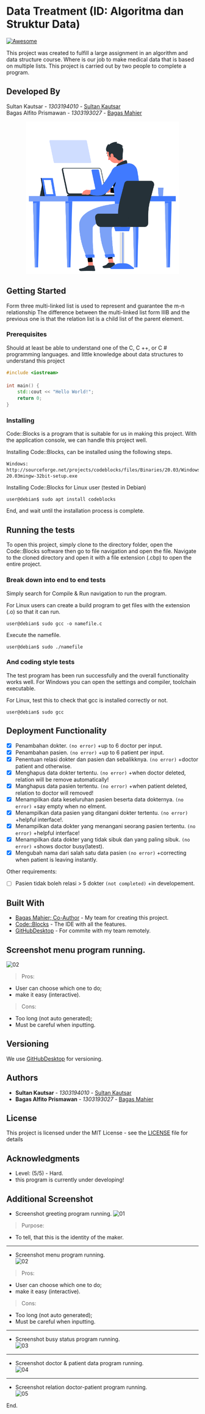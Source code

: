 # Data Treatment (ID: Algoritma dan Struktur Data)

[![Awesome](https://cdn.rawgit.com/sindresorhus/awesome/d7305f38d29fed78fa85652e3a63e154dd8e8829/media/badge.svg)](https://github.com/sindresorhus/awesome)

This project was created to fulfill a large assignment in an algorithm and data structure course. Where is our job to make medical data that is based on multiple lists. This project is carried out by two people to complete a program.

## Developed By

Sultan Kautsar - *1303194010* - [Sultan Kautsar](https://github.com/svzax)<br>
Bagas Alfito Prismawan - *1303193027* - [Bagas Mahier](https://github.com/BagasMahier12a)

<p align="center">
  <img weight="400px" height="400px" src="img/lottie2.gif">
</p>

## Getting Started

Form three multi-linked list is used to represent and guarantee the m-n relationship The difference between the multi-linked list form IIIB and the previous one is that the relation list is a child list of the parent element.

### Prerequisites

Should at least be able to understand one of the C, C ++, or C # programming languages. and little knowledge about data structures to understand this project

```cpp
#include <iostream>

int main() {
    std::cout << "Hello World!";
    return 0;
}
```

### Installing

Code::Blocks is a program that is suitable for us in making this project. With the application console, we can handle this project well.

Installing Code::Blocks, can be installed using the following steps.

```
Windows: http://sourceforge.net/projects/codeblocks/files/Binaries/20.03/Windows/32bit/codeblocks-20.03mingw-32bit-setup.exe
```

Installing Code::Blocks for Linux user (tested in Debian)

```
user@debian$ sudo apt install codeblocks
```

End, and wait until the installation process is complete.

## Running the tests

To open this project, simply clone to the directory folder, open the Code::Blocks software then go to file navigation and open the file. Navigate to the cloned directory and open it with a file extension (.cbp) to open the entire project.

### Break down into end to end tests

Simply search for Compile & Run navigation to run the program.

For Linux users can create a build program to get files with the extension (.o) so that it can run. 

```
user@debian$ sudo gcc -o namefile.c
```

Execute the namefile.

```
user@debian$ sudo ./namefile
```

### And coding style tests

The test program has been run successfully and the overall functionality works well. For Windows you can open the settings and compiler, toolchain executable.

For Linux, test this to check that gcc is installed correctly or not.

```
user@debian$ sudo gcc
```

## Deployment Functionality

- [x] Penambahan dokter. ```(no error)``` +up to 6 doctor per input.
- [x] Penambahan pasien. ```(no error)``` +up to 6 patient per input.
- [x] Penentuan relasi dokter dan pasien dan sebalikknya. ```(no error)``` +doctor patient and otherwise.
- [x] Menghapus data dokter tertentu. ```(no error)``` +when doctor deleted, relation will be remove automatically!
- [x] Manghapus data pasien tertentu. ```(no error)``` +when patient deleted, relation to doctor will removed!
- [x] Menampilkan data keseluruhan pasien beserta data dokternya. ```(no error)``` +say empty when no elment.
- [x] Menampilkan data pasien yang ditangani dokter tertentu. ```(no error)``` +helpful interface!.
- [x] Menampilkan data dokter yang menangani seorang pasien tertentu. ```(no error)``` +helpful interface!
- [x] Menampilkan data dokter yang tidak sibuk dan yang paling sibuk. ```(no error)``` +shows doctor busy(latest).
- [x] Mengubah nama dari salah satu data pasien ```(no error)``` +correcting when patient is leaving instantly.

Other requirements:

- [ ] Pasien tidak boleh relasi > 5 dokter ```(not completed)``` +in developement.

## Built With

* [Bagas Mahier; Co-Author](https://github.com/BagasMahier12a/) - My team for creating this project.
* [Code::Blocks](http://www.codeblocks.org/home) - The IDE with all the features.
* [GitHubDesktop](https://desktop.github.com/) - For commite with my team remotely.

## Screenshot menu program running.
![02](https://github.com/svzax/TubesMultiLinklist_ASD_DataBerobat/blob/master/Data%20Berobat/img/2.png)
> Pros:
- User can choose which one to do;
- make it easy (interactive).
> Cons:
- Too long (not auto generated);
- Must be careful when inputting.

## Versioning

We use [GitHubDesktop](https://desktop.github.comg/) for versioning.

## Authors

* **Sultan Kautsar** - *1303194010* - [Sultan Kautsar](https://github.com/svzax)
* **Bagas Alfito Prismawan** - *1303193027* - [Bagas Mahier](https://github.com/BagasMahier12a)

## License

This project is licensed under the MIT License - see the [LICENSE](https://github.com/svzax/TubesMultiLinklist_ASD_DataBerobat/blob/master/LICENSE) file for details

## Acknowledgments

* Level: (5/5) - Hard.
* this program is currently under developing!

## Additional Screenshot

* Screenshot greeting program running.
![01](https://github.com/svzax/TubesMultiLinklist_ASD_DataBerobat/blob/master/Data%20Berobat/img/1.png)
> Purpose:
- To tell, that this is the identity of the maker.

---

* Screenshot menu program running. <br>
![02](https://github.com/svzax/TubesMultiLinklist_ASD_DataBerobat/blob/master/Data%20Berobat/img/2.png)
> Pros:
- User can choose which one to do;
- make it easy (interactive).
> Cons:
- Too long (not auto generated);
- Must be careful when inputting.

---

* Screenshot busy status program running. <br>
![03](https://github.com/svzax/TubesMultiLinklist_ASD_DataBerobat/blob/master/Data%20Berobat/img/3.png)

---

* Screenshot doctor & patient data program running. <br>
![04](https://github.com/svzax/TubesMultiLinklist_ASD_DataBerobat/blob/master/Data%20Berobat/img/4.png)

---

* Screenshot relation doctor-patient program running. <br>
![05](https://github.com/svzax/TubesMultiLinklist_ASD_DataBerobat/blob/master/Data%20Berobat/img/5.png)

End.
